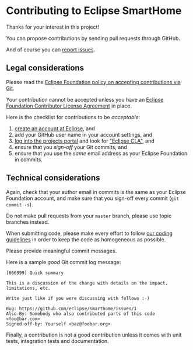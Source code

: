# Contributing to Eclipse SmartHome

Thanks for your interest in this project!

You can propose contributions by sending pull requests through GitHub.

And of course you can [report issues](https://github.com/eclipse/smarthome/issues).

## Legal considerations

Please read the [Eclipse Foundation policy on accepting contributions via Git](http://wiki.eclipse.org/Development_Resources/Contributing_via_Git).

Your contribution cannot be accepted unless you have an [Eclipse Foundation Contributor License Agreement](http://www.eclipse.org/legal/CLA.php) in place.

Here is the checklist for contributions to be _acceptable_:

1. [create an account at Eclipse](https://dev.eclipse.org/site_login/createaccount.php), and
2. add your GitHub user name in your account settings, and
3. [log into the projects portal](https://projects.eclipse.org/) and look for ["Eclipse CLA"](https://projects.eclipse.org/user/sign/cla), and
4. ensure that you _sign-off_ your Git commits, and
5. ensure that you use the _same_ email address as your Eclipse Foundation in commits.

## Technical considerations

Again, check that your author email in commits is the same as your Eclipse Foundation account, and make sure that you sign-off every commit (`git commit -s`).

Do not make pull requests from your `master` branch, please use topic branches instead.

When submitting code, please make every effort to follow [our coding guidelines](https://www.eclipse.org/smarthome/documentation/development/guidelines.html) in order to keep the code as homogeneous as possible.

Please provide meaningful commit messages.

Here is a sample _good_ Git commit log message:

    [666999] Quick summary

    This is a discussion of the change with details on the impact, limitations, etc.

    Write just like if you were discussing with fellows :-)

    Bug: https://github.com/eclipse/smarthome/issues/1
    Also-By: Somebody who also contributed parts of this code <foo@bar.com>
    Signed-off-by: Yourself <baz@foobar.org>

Finally, a contribution is not a good contribution unless it comes with unit tests, integration tests and
documentation.

